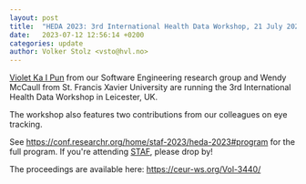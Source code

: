 ```yaml
---
layout: post
title:  "HEDA 2023: 3rd International Health Data Workshop, 21 July 2023, colocated with STAF"
date:   2023-07-12 12:56:14 +0200
categories: update
author: Volker Stolz <vsto@hvl.no>
---
```

[Violet Ka I Pun](/#vpu) from our Software Engineering research group and Wendy McCaull from St. Francis Xavier University
are running the 3rd International Health Data Workshop in Leicester, UK.

The workshop also features two contributions from our colleagues on eye tracking.

See <https://conf.researchr.org/home/staf-2023/heda-2023#program> for the full program.
If you're attending [STAF](https://conf.researchr.org/home/staf-2023/), please drop by!

The proceedings are available here: <https://ceur-ws.org/Vol-3440/>
